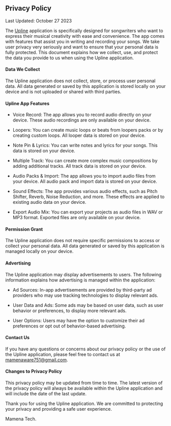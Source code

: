 ## Privacy Policy

Last Updated: October 27 2023

The <a href="https://play.google.com/store/apps/details?id=com.mamena.upline">Upline</a> application is specifically designed for songwriters who want to express their musical creativity with ease and convenience. The app comes with features that assist you in writing and recording your songs. We take user privacy very seriously and want to ensure that your personal data is fully protected. This document explains how we collect, use, and protect the data you provide to us when using the Upline application.

#### Data We Collect

The Upline application does not collect, store, or process user personal data. All data generated or saved by this application is stored locally on your device and is not uploaded or shared with third parties.

#### Upline App Features

 - Voice Record: The app allows you to record audio directly on your device. These audio recordings are only available on your device.

 - Loopers: You can create music loops or beats from loopers packs or by creating custom loops. All looper data is stored on your device.

 - Note Pin & Lyrics: You can write notes and lyrics for your songs. This data is stored on your device.

 - Multiple Track: You can create more complex music compositions by adding additional tracks. All track data is stored on your device.

 - Audio Packs & Import: The app allows you to import audio files from your device. All audio pack and import data is stored on your device.

 - Sound Effects: The app provides various audio effects, such as Pitch Shifter, Reverb, Noise Reduction, and more. These effects are applied to existing audio data on your device.

 - Export Audio Mix: You can export your projects as audio files in WAV or MP3 format. Exported files are only available on your device.

#### Permission Grant

The Upline application does not require specific permissions to access or collect your personal data. All data generated or saved by this application is managed locally on your device.

#### Advertising

The Upline application may display advertisements to users. The following information explains how advertising is managed within the application:

 - Ad Sources: In-app advertisements are provided by third-party ad providers who may use tracking technologies to display relevant ads.

 - User Data and Ads: Some ads may be based on user data, such as user behavior or preferences, to display more relevant ads.

 - User Options: Users may have the option to customize their ad preferences or opt out of behavior-based advertising.

#### Contact Us

If you have any questions or concerns about our privacy policy or the use of the Upline application, please feel free to contact us at mamenaware751@gmail.com.

#### Changes to Privacy Policy

This privacy policy may be updated from time to time. The latest version of the privacy policy will always be available within the Upline application and will include the date of the last update.

Thank you for using the Upline application. We are committed to protecting your privacy and providing a safe user experience.

Mamena Tech.
